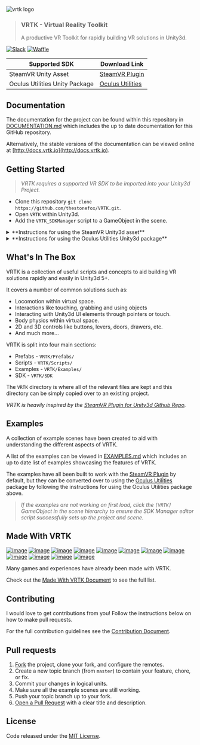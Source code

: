![vrtk logo](https://raw.githubusercontent.com/thestonefox/VRTK/master/Assets/VRTK/Examples/Resources/Images/logos/vrtk-capsule-clear.png)
> ### VRTK - Virtual Reality Toolkit
> A productive VR Toolkit for rapidly building VR solutions in Unity3d.

[![Slack](http://sysdia2.co.uk/badge.svg)](http://invite.vrtk.io)
[![Waffle](https://img.shields.io/badge/waffle-tracker-blue.svg)](http://tracker.vrtk.io)

| Supported SDK | Download Link |
|---------------|---------------|
| SteamVR Unity Asset | [SteamVR Plugin] |
| Oculus Utilities Unity Package | [Oculus Utilities] |

## Documentation

The documentation for the project can be found within this
repository in [DOCUMENTATION.md] which includes the up to date
documentation for this GitHub repository.

Alternatively, the stable versions of the documentation can be viewed
online at [http://docs.vrtk.io](http://docs.vrtk.io).

## Getting Started

> *VRTK requires a supported VR SDK to be imported into your Unity3d Project.*

 * Clone this repository `git clone https://github.com/thestonefox/VRTK.git`.
 * Open `VRTK` within Unity3d.
 * Add the `VRTK_SDKManager` script to a GameObject in the scene.

<details><summary>**Instructions for using the SteamVR Unity3d asset**</summary>

 * Import the [SteamVR Plugin] from the Unity Asset Store.
 * Drag the `[CameraRig]` prefab from the SteamVR plugin into the
 scene.
 * Check that `Virtual Reality Supported` is ticked in the
 `Edit -> Project Settings -> Player` menu.
 * Ensure that `OpenVR` is added in the `Virtual Reality SDKs` list
 in the `Edit -> Project Settings -> Player` menu.
 * Select the GameObject with the `VRTK_SDKManager` script attached
 to it.
  * Select `Steam VR` for each of the SDK Choices.
  * Click the `Auto Populate Linked Objects` button to find the
  relevant Linked Objects.
 * Optionally, browse the `Examples` scenes for example usage of the
 scripts.

</details>

<details><summary>**Instructions for using the Oculus Utilities Unity3d package**</summary>

 * Download the [Oculus Utilities] from the Oculus developer website.
 * Import the `OculusUtilities.unitypackage` into the project.
 * Drag the `OVRCameraRig` prefab from the Oculus package into the
 scene.
 * Check that `Virtual Reality Supported` is ticked in the
 `Edit -> Project Settings -> Player` menu.
 * Ensure that `Oculus` is added in the `Virtual Reality SDKs` list
 in the `Edit -> Project Settings -> Player` menu.
 * Select the GameObject with the `VRTK_SDKManager` script attached
 to it.
  * Select `Oculus VR` for each of the SDK Choices.
  * Click the `Auto Populate Linked Objects` button to find the
  relevant Linked Objects.

</details>
   
## What's In The Box

VRTK is a collection of useful scripts and concepts to aid building VR
solutions rapidly and easily in Unity3d 5+.

It covers a number of common solutions such as:

 * Locomotion within virtual space.
 * Interactions like touching, grabbing and using objects
 * Interacting with Unity3d UI elements through pointers or touch.
 * Body physics within virtual space.
 * 2D and 3D controls like buttons, levers, doors, drawers, etc.
 * And much more...

VRTK is split into four main sections:

 * Prefabs - `VRTK/Prefabs/`
 * Scripts - `VRTK/Scripts/`
 * Examples - `VRTK/Examples/`
 * SDK - `VRTK/SDK`

The `VRTK` directory is where all of the relevant files are kept
and this directory can be simply copied over to an existing project.

*VRTK is heavily inspired by the [SteamVR Plugin for Unity3d Github Repo].*

## Examples

A collection of example scenes have been created to aid with
understanding the different aspects of VRTK.

A list of the examples can be viewed in [EXAMPLES.md] which includes
an up to date list of examples showcasing the features of VRTK.

The examples have all been built to work with the [SteamVR Plugin] by
default, but they can be converted over to using the [Oculus Utilities]
package by following the instructions for using the Oculus Utilities
package above.

> *If the examples are not working on first load, click the `[VRTK]`
> GameObject in the scene hierarchy to ensure the SDK Manager editor
> script successfully sets up the project and scene.*

## Made With VRTK

[![image](https://cloud.githubusercontent.com/assets/1029673/21553226/210e291a-cdff-11e6-8639-91a3dddb1555.png)](http://store.steampowered.com/app/489380) [![image](https://cloud.githubusercontent.com/assets/1029673/21553234/2d105e4a-cdff-11e6-95a2-7dfdf7519e17.png)](http://store.steampowered.com/app/488760) [![image](https://cloud.githubusercontent.com/assets/1029673/21553257/5c17bf30-cdff-11e6-98ab-a017bc5cd00d.png)](http://store.steampowered.com/app/494830) [![image](https://cloud.githubusercontent.com/assets/1029673/21553262/6d82afd2-cdff-11e6-8400-882989a6252c.png)](http://store.steampowered.com/app/391640) [![image](https://cloud.githubusercontent.com/assets/1029673/21553270/7b8808f2-cdff-11e6-9adb-1e20fe557ae0.png)](http://store.steampowered.com/app/525680) [![image](https://cloud.githubusercontent.com/assets/1029673/21553293/9eef3e32-cdff-11e6-8dc7-f4a3866ac386.png)](http://store.steampowered.com/app/550360) [![image](https://cloud.githubusercontent.com/assets/1029673/21553635/3acbed36-ce01-11e6-80cd-4fe8d28d6b38.png)](http://store.steampowered.com/app/475520) [![image](https://cloud.githubusercontent.com/assets/1029673/21553649/53ded8d8-ce01-11e6-8314-d33a873db745.png)](http://store.steampowered.com/app/510410) [![image](https://cloud.githubusercontent.com/assets/1029673/21553655/63e21e0c-ce01-11e6-90b0-477b14af993f.png)](http://store.steampowered.com/app/499760) [![image](https://cloud.githubusercontent.com/assets/1029673/21553665/713938ce-ce01-11e6-84f3-40db254292f1.png)](http://store.steampowered.com/app/548560) [![image](https://cloud.githubusercontent.com/assets/1029673/21553680/908ae95c-ce01-11e6-989f-68c38160d528.png)](http://store.steampowered.com/app/511370) [![image](https://cloud.githubusercontent.com/assets/1029673/21553683/a0afb84e-ce01-11e6-9450-aaca567f7fc8.png)](http://store.steampowered.com/app/472720)

Many games and experiences have already been made with VRTK.

Check out the [Made With VRTK Document] to see the full list.

## Contributing

I would love to get contributions from you! Follow the instructions
below on how to make pull requests.

For the full contribution guidelines see the [Contribution Document].

## Pull requests

 1. [Fork] the project, clone your fork, and configure the remotes.
 2. Create a new topic branch (from `master`) to contain your feature,
 chore, or fix.
 3. Commit your changes in logical units.
 4. Make sure all the example scenes are still working.
 5. Push your topic branch up to your fork.
 6. [Open a Pull Request] with a clear title and description.

## License

Code released under the [MIT License].

[SteamVR Plugin]: https://www.assetstore.unity3d.com/en/#!/content/32647
[SteamVR Plugin for Unity3d Github Repo]: https://github.com/ValveSoftware/openvr/tree/master/unity_package/Assets/SteamVR
[Oculus Utilities]: https://developer3.oculus.com/downloads/game-engines/1.10.0/Oculus_Utilities_for_Unity_5/
[MIT License]: https://github.com/thestonefox/SteamVR_Unity_Toolkit/blob/master/LICENSE
[Contribution Document]: https://github.com/thestonefox/SteamVR_Unity_Toolkit/blob/master/CONTRIBUTING.md
[Made With VRTK Document]: https://github.com/thestonefox/SteamVR_Unity_Toolkit/blob/master/MADEWITHVRTK.md
[DOCUMENTATION.md]: https://github.com/thestonefox/SteamVR_Unity_Toolkit/blob/master/DOCUMENTATION.md
[EXAMPLES.md]: https://github.com/thestonefox/SteamVR_Unity_Toolkit/blob/master/EXAMPLES.md
[Fork]: http://help.github.com/fork-a-repo/
[Open a Pull Request]: https://help.github.com/articles/using-pull-requests/
